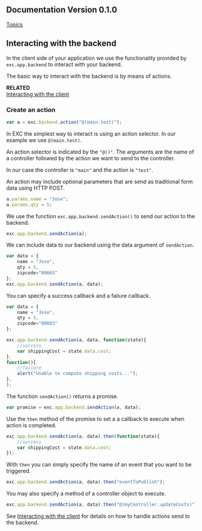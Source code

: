 ## Documentation Version 0.1.0 ##
[Topics](./doc_index.md)

## Interacting with the backend ##

In the client side of your application we use the functionality provided by `exc.app.backend` to interact with your backend.

The basic way to interact with the backend is by means of actions.

**RELATED**<br>
[ Interacting with the client](./doc_server_client.md)

### Create an action ###

```JavaScript
var a = exc.backend.action("@(main.test)");
```

In EXC the simplest way to interact is using an action selector. In our example we use  `@(main.test)`.

An action selector is indicated by the `"@()"`. The arguments are the name of a controller followed by the action we want to send to the controller.

In our case the controller is `"main"` and the action is `"test"`.  

An action may include optional parameters that are send as traditional form data using HTTP POST.

```JavaScript
a.params.name = "Jose";
a.params.qty = 5;
```

We use the function `exc.app.backend.sendAction()` to send our action to the backend.

```JavaScript
exc.app.backend.sendAction(a);
```
We can include data to our backend using the data argument of `sendAction`.

```JavaScript
var data = {
	name = "Jose",
	qty = 5,
	zipcode="00603"
};
exc.app.backend.sendAction(a, data);
```

You can specify a success callback and a failure callback.

```JavaScript
var data = {
	name = "Jose",
	qty = 5,
	zipcode="00603"
};

exc.app.backend.sendAction(a, data, function(state){
	//success
	var shippingCost = state.data.cost;
},
function(){
	//failure
	alert("Unable to compute shipping costs...");
},
);
```

The function `sendAction()` returns a promise.

```JavaScript
var promise = exc.app.backend.sendAction(a, data);
```

Use the `then` method of the promise to set a a callback to execute when action is completed.
```JavaScript
exc.app.backend.sendAction(a, data).then(function(state){
	//success
	var shippingCost = state.data.cost;
});
```

With `then` you can simply specify the name of an event that you want to be triggered.

```JavaScript
exc.app.backend.sendAction(a, data).then("eventToPublish");
```
You may also specify a method of a controller object to execute.
```JavaScript
exc.app.backend.sendAction(a, data).then("@(myController.updateCosts)");
```

See [Interacting with the client](./doc_server_client.md) for details on how to handle actions send to the backend.
